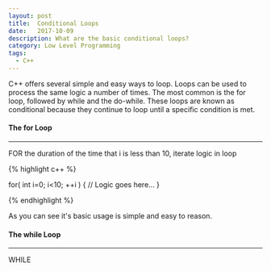 ```yaml
---
layout: post
title:  Conditional Loops
date:   2017-10-09
description: What are the basic conditional loops?
category: Low Level Programming
tags:
  - C++
---
```

C++ offers several simple and easy ways to loop. Loops can be used to process the same logic a number of times. The most common is the for loop, followed by while and the do-while. These loops are known as conditional because they continue to loop until a specific condition is met. 

#### The for Loop ####
----

FOR the duration of the time that i is less than 10, iterate logic in loop

{% highlight c++ %}

for( int i=0; i<10; ++i )
{
  // Logic goes here...
}

{% endhighlight %}

As you can see it's basic usage is simple and easy to reason. 

#### The while Loop ####
----

WHILE
